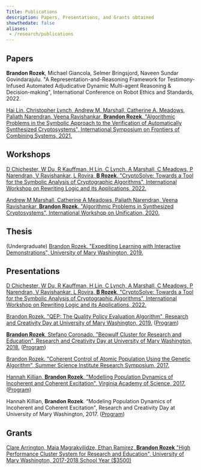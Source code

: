 ```yaml
---
Title: Publications
description: Papers, Presentations, and Grants obtained
showthedate: false
aliases:
 - /research/publications
---
```


## Papers

**Brandon Rozek**, Michael Giancola, Selmer Bringsjord, Naveen Sundar Govindarajulu. "A Representation-and-Reasoning Framework for Testimony-Infused Automated Adjudicative Dynamic Multi-agent Reasoning & Decision-making", International Conference on Robot Ethics and Standards, 2022.

[Hai Lin, Christopher Lynch, Andrew M. Marshall, Catherine A. Meadows, Paliath Narendran, Veena Ravishankar, **Brandon Rozek**. "Algorithmic Problems in the Symbolic Approach to the Verification of Automatically Synthesized Cryptosystems", International Symposium on Frontiers of Combining Systems, 2021.](https://link.springer.com/chapter/10.1007/978-3-030-86205-3_14)


## Workshops

[D Chichester, W Du, R Kauffman, H Lin, C Lynch, A Marshall, C Meadows, P Narendran, V Ravishankar, L Rovira, **B Rozek**. "CryptoSolve: Towards a Tool for the Symbolic Analysis of Cryptographic Algorithms",  International Workshop on Rewriting Logic and its Applications, 2022.](http://sv.postech.ac.kr/wrla2022/assets/files/pre-proceedings-WRLA2022.pdf#page=12)

[Andrew M Marshall, Catherine A Meadows, Paliath Narendran, Veena Ravishankar, **Brandon Rozek**. "Algorithmic Problems in Synthesized Cryptosystems", International Workshop on Unification, 2020.](https://www3.risc.jku.at/publications/download/risc_6129/proceedings-UNIF2020.pdf#page=58)


## Thesis

(Undergraduate) [Brandon Rozek. "Expediting Learning with Interactive Demonstrations", University of Mary Washington, 2019.](https://scholar.umw.edu/student_research/305/)

## Presentations

[D Chichester, W Du, R Kauffman, H Lin, C Lynch, A Marshall, C Meadows, P Narendran, V Ravishankar, L Rovira, **B Rozek**. "CryptoSolve: Towards a Tool for the Symbolic Analysis of Cryptographic Algorithms",  International Workshop on Rewriting Logic and its Applications, 2022.](/files/slides/wrla2022-slides.pdf)

[Brandon Rozek. "QEP: The Quality Policy Evaluation Algorithm", Research and Creativity Day at University of Mary Washington, 2019.](/files/research/QEP.pptx) ([Program](/files/research/UMW-RC-2019.pdf#page=3))

[**Brandon Rozek**, Stefano Coronado. "Beowulf Cluster for Research and Education", Research and Creativity Day at University of Mary Washington, 2018.](/files/research/LUNACposter.pdf) ([Program](/files/research/UMW-RC-2018.pdf#page=7))

[Brandon Rozek. "Coherent Control of Atomic Population Using the Genetic Algorithm", Summer Science Institute Research Symposium, 2017.](/files/research/coherentcontrolofatomicpopulation.pdf)

[Hannah Killian, **Brandon Rozek**. "Modelling Population Dynamics of Incoherent and Coherent Excitation", Virginia Academy of Science, 2017.](/files/research/modellingpopulationdynamics.pdf) ([Program](/files/research/VAS-Proceedings-95-2017.pdf#page=6))

Hannah Killian, **Brandon Rozek**. “Modeling Population Dynamics of Incoherent and Coherent Excitation", Research and Creativity Day at University of Mary Washington, 2017. ([Program](/files/research/UMW-RC-2017.pdf#page=14))


## Grants

[Clare Arrington, Maia Magrakvilidze, Ethan Ramirez, **Brandon Rozek** "High Performance Cluster System for Research and Education", University of Mary Washington, 2017-2018 School Year ($3500)](https://cas.umw.edu/wp-content/blogs.dir/51/files/2018/10/Fall-2017-Awards.pdf)
